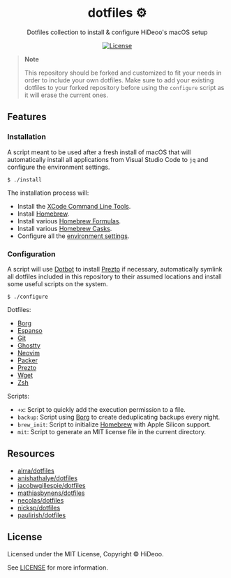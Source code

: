 <div align="center">
  <h1>dotfiles ⚙️</h1>
  <p>Dotfiles collection to install & configure HiDeoo's macOS setup</p>
</div>

<div align="center">
  <a href="https://github.com/HiDeoo/dotfiles/blob/main/LICENSE.md">
    <img alt="License" src="https://badgen.net/github/license/HiDeoo/dotfiles" />
  </a>
  <br />
</div>

> **Note**
>
> This repository should be forked and customized to fit your needs in order to include your own dotfiles. Make sure to add your existing dotfiles to your forked repository before using the `configure` script as it will erase the current ones.

## Features

### Installation

A script meant to be used after a fresh install of macOS that will automatically install all applications from Visual Studio Code to `jq` and configure the environment settings.

```shell
$ ./install
```

The installation process will:

- Install the [XCode Command Line Tools](https://developer.apple.com/library/archive/technotes/tn2339/_index.html#//apple_ref/doc/uid/DTS40014588-CH1-WHAT_IS_THE_COMMAND_LINE_TOOLS_PACKAGE_).
- Install [Homebrew](https://brew.sh/).
- Install various [Homebrew Formulas](src/install/formulas.sh).
- Install various [Homebrew Casks](src/install/casks.sh).
- Configure all the [environment settings](src/install/settings.sh).

### Configuration

A script will use [Dotbot](https://github.com/anishathalye/dotbot) to install [Prezto](https://github.com/sorin-ionescu/prezto) if necessary, automatically symlink all dotfiles included in this repository to their assumed locations and install some useful scripts on the system.

```shell
$ ./configure
```

Dotfiles:

- [Borg](https://borgbackup.readthedocs.io/)
- [Espanso](https://github.com/espanso/espanso)
- [Git](https://git-scm.com/docs/git-config)
- [Ghostty](https://ghostty.org/)
- [Neovim](https://neovim.io/doc/user/starting.html#init.lua)
- [Packer](https://github.com/wbthomason/packer.nvim)
- [Prezto](https://github.com/sorin-ionescu/prezto)
- [Wget](https://www.gnu.org/software/wget/manual/html_node/Wgetrc-Commands.html)
- [Zsh](http://zsh.sourceforge.net/Intro/intro_3.html#SEC3)

Scripts:

- `+x`: Script to quickly add the execution permission to a file.
- `backup`: Script using [Borg](https://borgbackup.readthedocs.io/) to create deduplicating backups every night.
- `brew_init`: Script to initialize [Homebrew](https://brew.sh/) with Apple Silicon support.
- `mit`: Script to generate an MIT license file in the current directory.

## Resources

- [alrra/dotfiles](https://github.com/alrra/dotfiles)
- [anishathalye/dotfiles](https://github.com/anishathalye/dotfiles)
- [jacobwgillespie/dotfiles](https://github.com/jacobwgillespie/dotfiles)
- [mathiasbynens/dotfiles](https://github.com/mathiasbynens/dotfiles)
- [necolas/dotfiles](https://github.com/necolas/dotfiles)
- [nicksp/dotfiles](https://github.com/nicksp/dotfiles)
- [paulirish/dotfiles](https://github.com/paulirish/dotfiles)

## License

Licensed under the MIT License, Copyright © HiDeoo.

See [LICENSE](https://github.com/HiDeoo/dotfiles/blob/main/LICENSE) for more information.
